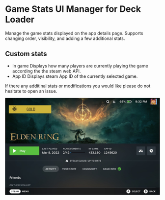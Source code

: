 # Game Stats UI Manager for Deck Loader

Manage the game stats displayed on the app details page. Supports changing order, visibility, and adding a few additional stats.

## Custom stats
* In game
  Displays how many players are currently playing the game according the the steam web API.
* App ID
  Displays steam App ID of the currently selected game.

If there any additinal stats or modifications you would like please do not hesitate to open an issue.

![Screenshot showing the new game stats section](/screenshot.jpg?raw=true)
